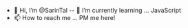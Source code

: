 - 👋 Hi, I’m @SarinTal
-- 🌱 I’m currently learning ... JavaScript
- 📫 How to reach me ... PM me here!

<!---
SarinTal/SarinTal is a ✨ special ✨ repository because its `README.md` (this file) appears on your GitHub profile.
You can click the Preview link to take a look at your changes.
--->

